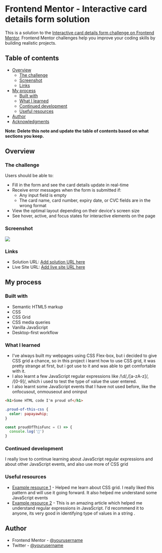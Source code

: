 # Frontend Mentor - Interactive card details form solution

This is a solution to the [Interactive card details form challenge on Frontend Mentor](https://www.frontendmentor.io/challenges/interactive-card-details-form-XpS8cKZDWw). Frontend Mentor challenges help you improve your coding skills by building realistic projects. 

## Table of contents

- [Overview](#overview)
  - [The challenge](#the-challenge)
  - [Screenshot](#screenshot)
  - [Links](#links)
- [My process](#my-process)
  - [Built with](#built-with)
  - [What I learned](#what-i-learned)
  - [Continued development](#continued-development)
  - [Useful resources](#useful-resources)
- [Author](#author)
- [Acknowledgments](#acknowledgments)

**Note: Delete this note and update the table of contents based on what sections you keep.**

## Overview

### The challenge

Users should be able to:

- Fill in the form and see the card details update in real-time
- Receive error messages when the form is submitted if:
  - Any input field is empty
  - The card name, card number, expiry date, or CVC fields are in the wrong format
- View the optimal layout depending on their device's screen size
- See hover, active, and focus states for interactive elements on the page

### Screenshot

![](./screenshot.jpg)

### Links

- Solution URL: [Add solution URL here](https://your-solution-url.com)
- Live Site URL: [Add live site URL here](http://aik-interactive-card-details.surge.sh/)

## My process

### Built with

- Semantic HTML5 markup
- CSS
- CSS Grid
- CSS media queries
- Vanilla JavaScript
- Desktop-first workflow

### What I learned
- I've always built my webpages using CSS Flex-box, but i decided to give CSS grid a chance, so in this project i learnt how to use CSS grid, it was pretty strange at first, but i got use to it and was able to get comfortable with it. 
- I also learnt a few JavaScript regular expressions like /\d/,/[a-zA-z]/, /[0-9]/, which i used to test the type of value the user entered. 
- I also learnt some JavaScript events that I have not used before, like the onfocusout, onmouseout and oninput

```html
<h1>Some HTML code I'm proud of</h1>
```
```css
.proud-of-this-css {
  color: papayawhip;
}
```
```js
const proudOfThisFunc = () => {
  console.log('🎉')
}
```

### Continued development

I really love to continue learning about JavaScript regular expressions and about other JavaScript events, and also use more of CSS grid

### Useful resources

- [Example resource 1](https://www.w3schools.com) - Helped me learn about CSS grid. I really liked this pattern and will use it going forward. It also helped me understand some JavaScript events
- [Example resource 2](https://bobbyhadz.com/blog/javascript-check-if-string-contains-numbers) - This is an amazing article which helped me understand regular expressions in JavaScript. I'd recommend it to anyone, its very good in identifying type of values in a string .

## Author
- Frontend Mentor - [@yourusername](https://www.frontendmentor.io/profile/yourusername)
- Twitter - [@yourusername](https://www.twitter.com/yourusername)